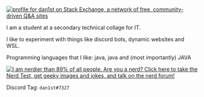 [![profile for dan1st on Stack Exchange, a network of free, community-driven Q&A sites](https://stackexchange.com/users/flair/15064163.png)](https://stackoverflow.com/users/10871900/dan1st)

I am a student at a secondary technical collage for IT.

I like to experiment with things like discord bots, dynamic websites and WSL.

Programming languages that I like: java, java and (most importantly) JAVA

[![I am nerdier than 89% of all people. Are you a nerd? Click here to take the Nerd Test, get geeky images and jokes, and talk on the nerd forum!](https://www.nerdtests.com/images/ft/nq/6b7343c290.gif)](http://www.nerdtests.com/ft_nq.php)

Discord Tag: `dan1st#7327`

